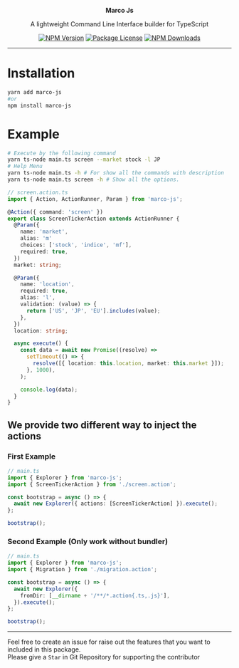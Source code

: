 <p align="center">
  <b>Marco Js</b>
</p>
<p align="center">
  A lightweight Command Line Interface builder for TypeScript
</p>

<p align="center">
  <a href="https://www.npmjs.com/~mattia.lau" target="_blank"><img src="https://img.shields.io/npm/v/marco-js" alt="NPM Version" /></a>
  <a href="https://www.npmjs.com/~mattia.lau" target="_blank"><img src="https://img.shields.io/npm/l/marco-js" alt="Package License" /></a>
  <a href="https://www.npmjs.com/~mattia.lau" target="_blank"><img src="https://img.shields.io/npm/dm/marco-js" alt="NPM Downloads" /></a>
</p>

<hr />

# Installation

```bash
yarn add marco-js
#or
npm install marco-js
```

# Example

```bash
# Execute by the following command
yarn ts-node main.ts screen --market stock -l JP
# Help Menu
yarn ts-node main.ts -h # For show all the commands with description
yarn ts-node main.ts screen -h # Show all the options.
```

```ts
// screen.action.ts
import { Action, ActionRunner, Param } from 'marco-js';

@Action({ command: 'screen' })
export class ScreenTickerAction extends ActionRunner {
  @Param({
    name: 'market',
    alias: 'm'
    choices: ['stock', 'indice', 'mf'],
    required: true,
  })
  market: string;

  @Param({
    name: 'location',
    required: true,
    alias: 'l',
    validation: (value) => {
      return ['US', 'JP', 'EU'].includes(value);
    },
  })
  location: string;

  async execute() {
    const data = await new Promise((resolve) =>
      setTimeout(() => {
        resolve([{ location: this.location, market: this.market }]);
      }, 1000),
    );

    console.log(data);
  }
}
```

## We provide two different way to inject the actions

### First Example

```ts
// main.ts
import { Explorer } from 'marco-js';
import { ScreenTickerAction } from './screen.action';

const bootstrap = async () => {
  await new Explorer({ actions: [ScreenTickerAction] }).execute();
};

bootstrap();
```

### Second Example (Only work without bundler)

```ts
// main.ts
import { Explorer } from 'marco-js';
import { Migration } from './migration.action';

const bootstrap = async () => {
  await new Explorer({
    fromDir: [__dirname + '/**/*.action{.ts,.js}'],
  }).execute();
};

bootstrap();
```

<hr />

Feel free to create an issue for raise out the features that you want to included in this package.  
Please give a `Star` in Git Repository for supporting the contributor
